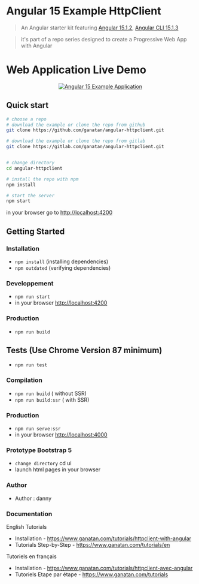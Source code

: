 # Angular 15 Example HttpClient

> An Angular starter kit featuring [Angular 15.1.2](https://angular.io), [Angular CLI 15.1.3](https://cli.angular.io/)

> it's part of a repo series designed to create a Progressive Web App with Angular

# Web Application Live Demo
<p align="center">
  <p align="center">
    <a href="https://angular.ganatan.com/">
      <img src="https://media.giphy.com/media/9BuBBLc7keCgRojp92/giphy.gif" alt="Angular 15 Example 
      Application"/>
    </a>
  </p>
</p>

## Quick start

```bash
# choose a repo
# download the example or clone the repo from github
git clone https://github.com/ganatan/angular-httpclient.git

# download the example or clone the repo from gitlab
git clone https://gitlab.com/ganatan/angular-httpclient.git


# change directory
cd angular-httpclient

# install the repo with npm
npm install

# start the server
npm start

```
in your browser go to [http://localhost:4200](http://localhost:4200) 

## Getting Started


### Installation
* `npm install` (installing dependencies)
* `npm outdated` (verifying dependencies)

### Developpement
* `npm run start`
* in your browser [http://localhost:4200](http://localhost:4200) 

### Production 
* `npm run build`

## Tests (Use Chrome Version 87 minimum)
* `npm run test`

### Compilation
* `npm run build`       ( without SSR)
* `npm run build:ssr`   ( with SSR)

### Production
* `npm run serve:ssr`
* in your browser [http://localhost:4000](http://localhost:4000) 

### Prototype Bootstrap 5
* `change directory` cd ui
* launch html pages in your browser


### Author
* Author  : danny

### Documentation

English Tutorials
- Installation - https://www.ganatan.com/tutorials/httpclient-with-angular
- Tutorials Step-by-Step - https://www.ganatan.com/tutorials/en

Tutoriels en français
- Installation - https://www.ganatan.com/tutorials/httpclient-avec-angular
- Tutoriels Etape par étape - https://www.ganatan.com/tutorials
